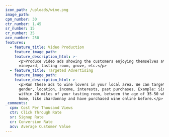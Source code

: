 ```yaml
---
icon_path: /uploads/wine.png
image_path:
cpm_number: 30
ctr_number: 1.45
sr_number: 15
cr_number: 35
acv_number: 250
features:
  - feature_title: Video Production
    feature_image_path:
    feature_description_html: >-
      <p>Produce video ads showing the customers enjoying themselves at the
      vineyard, tasting room, grove, etc.</p>
  - feature_title: Targeted Advertising
    feature_image_path:
    feature_description_html: >-
      <p>Run these ads to wine lovers in your local area. We can target by age,
      gender, location, income, interests, past purchases. Example: Single woman
      within 20 miles of your tasting room, between the age of 35-50 who own a
      home, like chardonnay and have purchased wine online before.</p>
_comments:
  cpm: Cost Per Thousand Views
  ctr: Click Through Rate
  sr: Signup Rate
  cr: Conversion Rate
  acv: Average Customer Value
---
```



